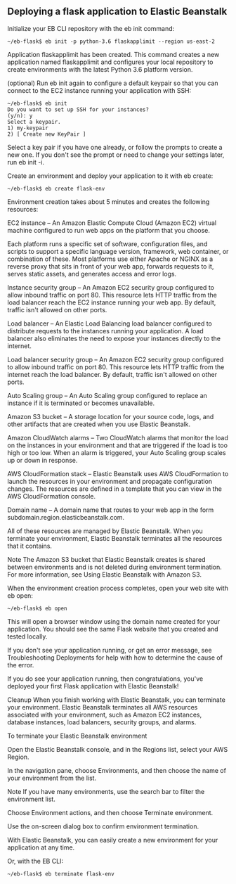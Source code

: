 ## Deploying a flask application to Elastic Beanstalk

Initialize your EB CLI repository with the eb init command:
```
~/eb-flask$ eb init -p python-3.6 flaskapplimit --region us-east-2
```
Application flaskapplimit has been created.
This command creates a new application named flaskapplimit and configures your local repository to create environments with the latest Python 3.6 platform version.


(optional) Run eb init again to configure a default keypair so that you can connect to the EC2 instance running your application with SSH:
```
~/eb-flask$ eb init
Do you want to set up SSH for your instances?
(y/n): y
Select a keypair.
1) my-keypair
2) [ Create new KeyPair ]
```

Select a key pair if you have one already, or follow the prompts to create a new one. If you don't see the prompt or need to change your settings later, run eb init -i.

Create an environment and deploy your application to it with eb create:
```
~/eb-flask$ eb create flask-env
```
Environment creation takes about 5 minutes and creates the following resources:

EC2 instance – An Amazon Elastic Compute Cloud (Amazon EC2) virtual machine configured to run web apps on the platform that you choose.

Each platform runs a specific set of software, configuration files, and scripts to support a specific language version, framework, web container, or combination of these. Most platforms use either Apache or NGINX as a reverse proxy that sits in front of your web app, forwards requests to it, serves static assets, and generates access and error logs.

Instance security group – An Amazon EC2 security group configured to allow inbound traffic on port 80. This resource lets HTTP traffic from the load balancer reach the EC2 instance running your web app. By default, traffic isn't allowed on other ports.

Load balancer – An Elastic Load Balancing load balancer configured to distribute requests to the instances running your application. A load balancer also eliminates the need to expose your instances directly to the internet.

Load balancer security group – An Amazon EC2 security group configured to allow inbound traffic on port 80. This resource lets HTTP traffic from the internet reach the load balancer. By default, traffic isn't allowed on other ports.

Auto Scaling group – An Auto Scaling group configured to replace an instance if it is terminated or becomes unavailable.

Amazon S3 bucket – A storage location for your source code, logs, and other artifacts that are created when you use Elastic Beanstalk.

Amazon CloudWatch alarms – Two CloudWatch alarms that monitor the load on the instances in your environment and that are triggered if the load is too high or too low. When an alarm is triggered, your Auto Scaling group scales up or down in response.

AWS CloudFormation stack – Elastic Beanstalk uses AWS CloudFormation to launch the resources in your environment and propagate configuration changes. The resources are defined in a template that you can view in the AWS CloudFormation console.

Domain name – A domain name that routes to your web app in the form subdomain.region.elasticbeanstalk.com.

All of these resources are managed by Elastic Beanstalk. When you terminate your environment, Elastic Beanstalk terminates all the resources that it contains.

Note
The Amazon S3 bucket that Elastic Beanstalk creates is shared between environments and is not deleted during environment termination. For more information, see Using Elastic Beanstalk with Amazon S3.

When the environment creation process completes, open your web site with eb open:

```
~/eb-flask$ eb open
```

This will open a browser window using the domain name created for your application. You should see the same Flask website that you created and tested locally.


If you don't see your application running, or get an error message, see Troubleshooting Deployments for help with how to determine the cause of the error.

If you do see your application running, then congratulations, you've deployed your first Flask application with Elastic Beanstalk!

Cleanup
When you finish working with Elastic Beanstalk, you can terminate your environment. Elastic Beanstalk terminates all AWS resources associated with your environment, such as Amazon EC2 instances, database instances, load balancers, security groups, and alarms.

To terminate your Elastic Beanstalk environment

Open the Elastic Beanstalk console, and in the Regions list, select your AWS Region.

In the navigation pane, choose Environments, and then choose the name of your environment from the list.

Note
If you have many environments, use the search bar to filter the environment list.

Choose Environment actions, and then choose Terminate environment.

Use the on-screen dialog box to confirm environment termination.

With Elastic Beanstalk, you can easily create a new environment for your application at any time.

Or, with the EB CLI:

```
~/eb-flask$ eb terminate flask-env
```
